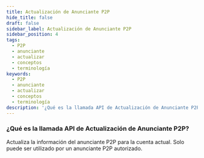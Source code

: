 ```yaml
---
title: Actualización de Anunciante P2P
hide_title: false
draft: false
sidebar_label: Actualización de Anunciante P2P
sidebar_position: 4
tags:
  - P2P
  - anunciante
  - actualizar
  - conceptos
  - terminología
keywords:
  - P2P
  - anunciante
  - actualizar
  - conceptos
  - terminología
description: '¿Qué es la llamada API de Actualización de Anunciante P2P?'
---
```


### ¿Qué es la llamada API de Actualización de Anunciante P2P?

Actualiza la información del anunciante P2P para la cuenta actual. Solo puede ser utilizado por un anunciante P2P autorizado.
